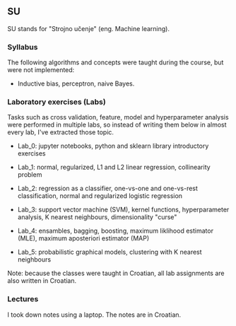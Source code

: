 ﻿## SU

SU stands for "Strojno učenje" (eng. Machine learning).

### Syllabus

The following algorithms and concepts were taught during the course, but were not implemented:
* Inductive bias, perceptron, naive Bayes.

### Laboratory exercises (Labs)

Tasks such as cross validation, feature, model and hyperparameter analysis were performed in multiple labs, so
instead of writing them below in almost every lab, I've extracted those topic.

* Lab_0: jupyter notebooks, python and sklearn library introductory exercises

* Lab_1: normal, regularized, L1 and L2 linear regression, collinearity problem

* Lab_2: regression as a classifier, one-vs-one and one-vs-rest classification, normal and regularized logistic regression

* Lab_3: support vector machine (SVM), kernel functions, hyperparameter analysis, K nearest neighbours, dimensionality "curse"

* Lab_4: ensambles, bagging, boosting, maximum liklihood estimator (MLE), maximum aposteriori estimator (MAP)

* Lab_5: probabilistic graphical models, clustering with K nearest neighbours

Note: because the classes were taught in Croatian, all lab assignments are also written in Croatian.

### Lectures

I took down notes using a laptop. The notes are in Croatian.
